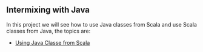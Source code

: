 Intermixing with Java
-----------------------
In this project we will see how to use Java classes from Scala and use Scala classes from Java, the topics are:

* [Using Java Classe from Scala](https://github.com/robsonoduarte/learn-scala/blob/master/pragmatic-scala/intermixing-with-java/src/main/scala/br/com/mystudies/scala/UsingJavaClassesFromScala.scala)
